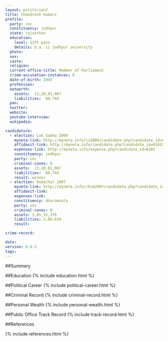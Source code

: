 ```yaml
---
layout: politician2
title: Chandresh Kumari
profile: 
  party: inc
  constituency: jodhpur
  state: rajasthan
  education: 
    level: 12th pass
    details: b.a. ii jodhpur university
  photo: 
  sex: 
  caste: 
  religion: 
  current-office-title: Member of Parliament
  crime-accusation-instances: 0
  date-of-birth: 1945
  profession: 
  networth: 
    assets:  13,28,81,067
    liabilities:  60,744
  pan: 
  twitter: 
  website: 
  youtube-interview: 
  wikipedia: 

candidature: 
  - election: Lok Sabha 2009
    myneta-link: http://myneta.info/ls2009/candidate.php?candidate_id=6102
    affidavit-link: http://myneta.info/candidate.php?candidate_id=6102&scan=original
    expenses-link: http://myneta.info/expense.php?candidate_id=6102
    constituency: jodhpur 
    party: inc
    criminal-cases: 0
    assets:  13,28,81,067
    liabilities:  60,744
    result: winner 
  - election: Himachal 2007
    myneta-link: http://myneta.info//him2007/candidate.php?candidate_id=34
    affidavit-link: 
    expenses-link: 
    constituency: dharamsala 
    party: inc
    criminal-cases: 0
    assets: 3,85,32,376
    liabilities: 2,80,634
    result:  

crime-record: 

date: 
version: 0.0.5
tags: 
---
```

##Summary


##Education
{% include education.html %}


##Political Career
{% include political-career.html %}


##Criminal Record
{% include criminal-record.html %}


##Personal Wealth
{% include personal-wealth.html %}


##Public Office Track Record
{% include track-record.html %}


##References


{% include references.html %}